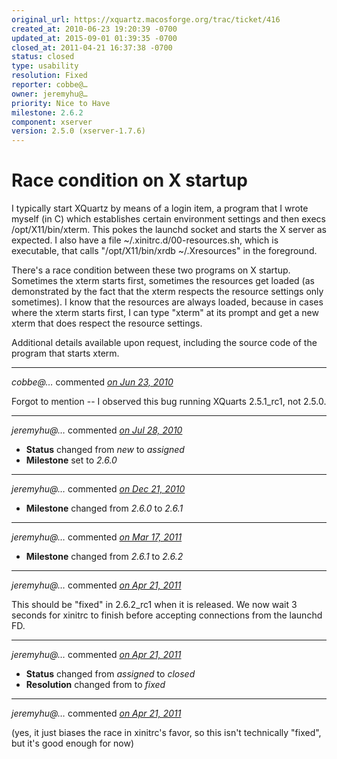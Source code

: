 ```yaml
---
original_url: https://xquartz.macosforge.org/trac/ticket/416
created_at: 2010-06-23 19:20:39 -0700
updated_at: 2015-09-01 01:39:35 -0700
closed_at: 2011-04-21 16:37:38 -0700
status: closed
type: usability
resolution: Fixed
reporter: cobbe@…
owner: jeremyhu@…
priority: Nice to Have
milestone: 2.6.2
component: xserver
version: 2.5.0 (xserver-1.7.6)
---
```


Race condition on X startup
===========================


I typically start XQuartz by means of a login item, a program that I wrote myself (in C) which establishes certain environment settings and then execs /opt/X11/bin/xterm. This pokes the launchd socket and starts the X server as expected. I also have a file ~/.xinitrc.d/00-resources.sh, which is executable, that calls "/opt/X11/bin/xrdb ~/.Xresources" in the foreground.

There's a race condition between these two programs on X startup. Sometimes the xterm starts first, sometimes the resources get loaded (as demonstrated by the fact that the xterm respects the resource settings only sometimes). I know that the resources are always loaded, because in cases where the xterm starts first, I can type "xterm" at its prompt and get a new xterm that does respect the resource settings.

Additional details available upon request, including the source code of the program that starts xterm.



---

*cobbe@…* commented *[on Jun 23, 2010](https://xquartz.macosforge.org/trac/ticket/416#comment:1 "June 23, 2010 at 7:23 PM PDT")*

Forgot to mention -- I observed this bug running XQuarts 2.5.1\_rc1, not 2.5.0.



---

*jeremyhu@…* commented *[on Jul 28, 2010](https://xquartz.macosforge.org/trac/ticket/416#comment:2 "July 28, 2010 at 8:17 PM PDT")*

-   **Status** changed from *new* to *assigned*
-   **Milestone** set to *2.6.0*



---

*jeremyhu@…* commented *[on Dec 21, 2010](https://xquartz.macosforge.org/trac/ticket/416#comment:3 "December 21, 2010 at 11:56 AM PST")*

-   **Milestone** changed from *2.6.0* to *2.6.1*



---

*jeremyhu@…* commented *[on Mar 17, 2011](https://xquartz.macosforge.org/trac/ticket/416#comment:4 "March 17, 2011 at 4:24 PM PDT")*

-   **Milestone** changed from *2.6.1* to *2.6.2*



---

*jeremyhu@…* commented *[on Apr 21, 2011](https://xquartz.macosforge.org/trac/ticket/416#comment:5 "April 21, 2011 at 4:37 PM PDT")*

This should be "fixed" in 2.6.2\_rc1 when it is released. We now wait 3 seconds for xinitrc to finish before accepting connections from the launchd FD.



---

*jeremyhu@…* commented *[on Apr 21, 2011](https://xquartz.macosforge.org/trac/ticket/416#comment:6 "April 21, 2011 at 4:37 PM PDT")*

-   **Status** changed from *assigned* to *closed*
-   **Resolution** changed from to *fixed*



---

*jeremyhu@…* commented *[on Apr 21, 2011](https://xquartz.macosforge.org/trac/ticket/416#comment:7 "April 21, 2011 at 4:38 PM PDT")*

(yes, it just biases the race in xinitrc's favor, so this isn't technically "fixed", but it's good enough for now)



